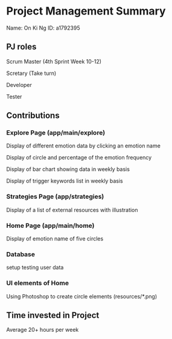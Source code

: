 # Project Management Summary

Name: On Ki Ng
ID: a1792395

## PJ roles
Scrum Master (4th Sprint Week 10-12)

Scretary (Take turn)

Developer

Tester

## Contributions

### Explore Page (app/main/explore)

Display of different emotion data by clicking an emotion name

Display of circle and percentage of the emotion frequency

Display of bar chart showing data in weekly basis

Display of trigger keywords list in weekly basis

### Strategies Page (app/strategies)

Display of a list of external resources with illustration

### Home Page (app/main/home)

Display of emotion name of five circles

### Database

setup testing user data

### UI elements of Home

Using Photoshop to create circle elements (resources/*.png)

## Time invested in Project
Average 20+ hours per week 